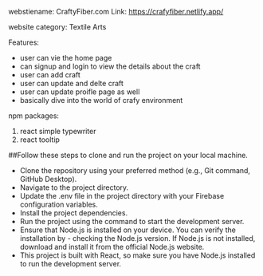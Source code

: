 webstiename: CraftyFiber.com
Link: https://crafyfiber.netlify.app/

website category: Textile Arts

Features:

- user can vie the home page
- can signup and login to view the details about the craft
- user can add craft
- user can update and delte craft
- user can update proifle page as well
- basically dive into the world of crafy environment

npm packages:

1. react simple typewriter
2. react tooltip

##Follow these steps to clone and run the project on your local machine.

- Clone the repository using your preferred method (e.g., Git command, GitHub Desktop).
- Navigate to the project directory.
- Update the .env file in the project directory with your Firebase configuration variables.
- Install the project dependencies.
- Run the project using the command to start the development server.
- Ensure that Node.js is installed on your device. You can verify the installation by - checking the Node.js version. If Node.js is not installed, download and install it from the official Node.js website.
- This project is built with React, so make sure you have Node.js installed to run the development server.
